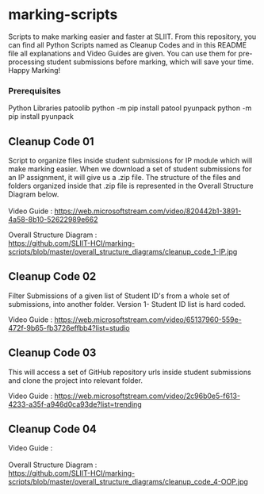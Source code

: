 # marking-scripts

Scripts to make marking easier and faster at SLIIT. From this repository, you can find all Python Scripts named as Cleanup Codes and in this README file all explanations and Video Guides are given. You can use them for pre-processing student submissions before marking, which will save your time. Happy Marking!

### Prerequisites

Python Libraries
patoolib    python -m pip install patool
pyunpack    python -m pip install pyunpack


## Cleanup Code 01

Script to organize files inside student submissions for IP module which will make marking easier. When we download a set of student submissions for an IP assignment, it will give us a .zip file. The structure of the files and folders organized inside that .zip file is represented in the Overall Structure Diagram below. 
<br><br>
Video Guide : https://web.microsoftstream.com/video/820442b1-3891-4a58-8b10-52622989e662 <br> 

Overall Structure Diagram : <br>
https://github.com/SLIIT-HCI/marking-scripts/blob/master/overall_structure_diagrams/cleanup_code_1-IP.jpg

## Cleanup Code 02

Filter Submissions of a given list of Student ID's from a whole set of submissions, into another folder.
Version 1- Student ID list is hard coded.

Video Guide : https://web.microsoftstream.com/video/65137960-559e-472f-9b65-fb3726effbb4?list=studio

## Cleanup Code 03

This will access a set of GitHub repository urls inside student submissions and clone the project into relevant folder.

Video Guide : https://web.microsoftstream.com/video/2c96b0e5-f613-4233-a35f-a946d0ca93de?list=trending

## Cleanup Code 04

Video Guide :<br><br>
Overall Structure Diagram :<br>
https://github.com/SLIIT-HCI/marking-scripts/blob/master/overall_structure_diagrams/cleanup_code_4-OOP.jpg
